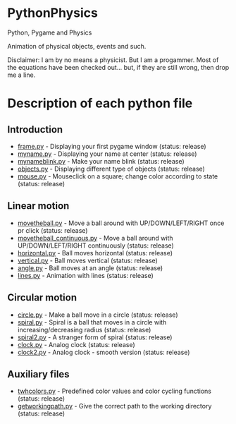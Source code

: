 # PythonPhysics
Python, Pygame and Physics

Animation of physical objects, events and such.

Disclaimer: I am by no means a physicist. But I am a progammer. Most of the equations have been checked out... but, if they are still wrong, then drop me a line.
# Description of each python file

## Introduction
* [frame.py](https://github.com/tomwh2010/PythonPhysics/blob/master/Python/frame.py "frame.py") - Displaying your first pygame window (status: release)
* [myname.py](https://github.com/tomwh2010/PythonPhysics/blob/master/Python/myname.py "myname.py") - Displaying your name at center (status: release)
* [mynameblink.py](https://github.com/tomwh2010/PythonPhysics/blob/master/Python/mynameblink.py "mynameblink.py") - Make your name blink (status: release)
* [objects.py](https://github.com/tomwh2010/PythonPhysics/blob/master/Python/objects.py "objects.py") - Displaying different type of objects (status: release)
* [mouse.py](https://github.com/tomwh2010/PythonPhysics/blob/master/Python/mouse.py "mouse.py") - Mouseclick on a square; change color according to state (status: release)

## Linear motion
* [movetheball.py](https://github.com/tomwh2010/PythonPhysics/blob/master/Python/movetheball.py "movetheball.py") - Move a ball around with UP/DOWN/LEFT/RIGHT once pr click (status: release)
* [movetheball_continuous.py](https://github.com/tomwh2010/PythonPhysics/blob/master/Python/movetheball_continuous.py "movetheball_continuous.py") - Move a ball around with UP/DOWN/LEFT/RIGHT continuously (status: release)
* [horizontal.py](https://github.com/tomwh2010/PythonPhysics/blob/master/Python/horizontal.py "horizontal.py") - Ball moves horizontal (status: release)
* [vertical.py](https://github.com/tomwh2010/PythonPhysics/blob/master/Python/vertical.py "vertical.py") - Ball moves vertical (status: release)
* [angle.py](https://github.com/tomwh2010/PythonPhysics/blob/master/Python/angle.py "angle.py") - Ball moves at an angle (status: release)
* [lines.py](https://github.com/tomwh2010/PythonPhysics/blob/master/Python/lines.py "lines.py") - Animation with lines (status: release)

## Circular motion
* [circle.py](https://github.com/tomwh2010/PythonPhysics/blob/master/Python/circle.py "circle.py") - Make a ball move in a circle (status: release)
* [spiral.py](https://github.com/tomwh2010/PythonPhysics/blob/master/Python/spiral.py "spiral.py") - Spiral is a ball that moves in a circle with increasing/decreasing radius (status: release)
* [spiral2.py](https://github.com/tomwh2010/PythonPhysics/blob/master/Python/spiral2.py "spiral2.py") - A stranger form of spiral (status: release)
* [clock.py](https://github.com/tomwh2010/PythonPhysics/blob/master/Python/clock.py "clock.py") - Analog clock (status: release)
* [clock2.py](https://github.com/tomwh2010/PythonPhysics/blob/master/Python/clock2.py "clock2.py") - Analog clock - smooth version (status: release)

## Auxiliary files
* [twhcolors.py](https://github.com/tomwh2010/PythonPhysics/blob/master/Python/twhcolors.py "twhcolors.py") - Predefined color values and color cycling functions (status: release)
* [getworkingpath.py](https://github.com/tomwh2010/PythonPhysics/blob/master/Python/getworkingpath.py "getworkingpath.py") - Give the correct path to the working directory (status: release)
